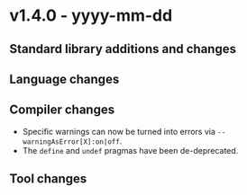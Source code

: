 # v1.4.0 - yyyy-mm-dd



## Standard library additions and changes


## Language changes


## Compiler changes

- Specific warnings can now be turned into errors via `--warningAsError[X]:on|off`.
- The `define` and `undef` pragmas have been de-deprecated.

## Tool changes

